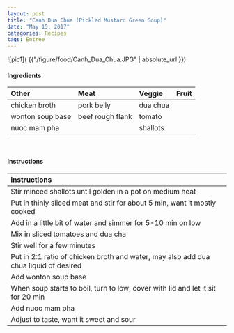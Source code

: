 ```yaml
---
layout: post
title: "Canh Dua Chua (Pickled Mustard Green Soup)"
date: "May 15, 2017"
categories: Recipes
tags: Entree
---
```




![pic1]( {{"/figure/food/Canh_Dua_Chua.JPG" | absolute_url }})




#### Ingredients

<table class = "presenttab">
 <thead>
  <tr>
   <th style="text-align:left;"> Other </th>
   <th style="text-align:left;"> Meat </th>
   <th style="text-align:left;"> Veggie </th>
   <th style="text-align:left;"> Fruit </th>
  </tr>
 </thead>
<tbody>
  <tr>
   <td style="text-align:left;"> chicken broth </td>
   <td style="text-align:left;"> pork belly </td>
   <td style="text-align:left;"> dua chua </td>
   <td style="text-align:left;">  </td>
  </tr>
  <tr>
   <td style="text-align:left;"> wonton soup base </td>
   <td style="text-align:left;"> beef rough flank </td>
   <td style="text-align:left;"> tomato </td>
   <td style="text-align:left;">  </td>
  </tr>
  <tr>
   <td style="text-align:left;"> nuoc mam pha </td>
   <td style="text-align:left;">  </td>
   <td style="text-align:left;"> shallots </td>
   <td style="text-align:left;">  </td>
  </tr>
</tbody>
</table>

<br>

#### Instructions

<table class = "presenttabnoh">
 <thead>
  <tr>
   <th style="text-align:left;"> instructions </th>
  </tr>
 </thead>
<tbody>
  <tr>
   <td style="text-align:left;"> Stir minced shallots until golden in a pot on medium heat </td>
  </tr>
  <tr>
   <td style="text-align:left;"> Put in thinly sliced meat and stir for about 5 min, want it mostly cooked </td>
  </tr>
  <tr>
   <td style="text-align:left;"> Add in a little bit of water and simmer for 5-10 min on low </td>
  </tr>
  <tr>
   <td style="text-align:left;"> Mix in sliced tomatoes and dua cha </td>
  </tr>
  <tr>
   <td style="text-align:left;"> Stir well for a few minutes </td>
  </tr>
  <tr>
   <td style="text-align:left;"> Put in 2:1 ratio of chicken broth and water, may also add dua chua liquid of desired </td>
  </tr>
  <tr>
   <td style="text-align:left;"> Add wonton soup base </td>
  </tr>
  <tr>
   <td style="text-align:left;"> When soup starts to boil, turn to low, cover with lid and let it sit for 20 min </td>
  </tr>
  <tr>
   <td style="text-align:left;"> Add nuoc mam pha </td>
  </tr>
  <tr>
   <td style="text-align:left;"> Adjust to taste, want it sweet and sour </td>
  </tr>
</tbody>
</table>

